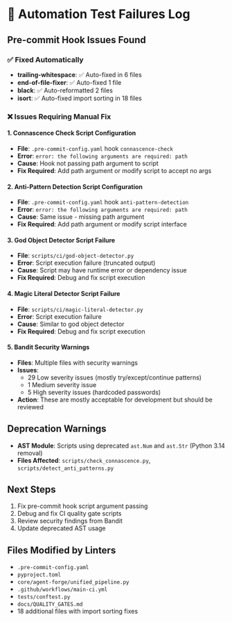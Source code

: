 # 🚨 Automation Test Failures Log

## Pre-commit Hook Issues Found

### ✅ **Fixed Automatically**
- **trailing-whitespace**: ✅ Auto-fixed in 6 files
- **end-of-file-fixer**: ✅ Auto-fixed 1 file  
- **black**: ✅ Auto-reformatted 2 files
- **isort**: ✅ Auto-fixed import sorting in 18 files

### ❌ **Issues Requiring Manual Fix**

#### 1. **Connascence Check Script Configuration**
- **File**: `.pre-commit-config.yaml` hook `connascence-check`
- **Error**: `error: the following arguments are required: path`
- **Cause**: Hook not passing path argument to script
- **Fix Required**: Add path argument or modify script to accept no args

#### 2. **Anti-Pattern Detection Script Configuration** 
- **File**: `.pre-commit-config.yaml` hook `anti-pattern-detection`
- **Error**: `error: the following arguments are required: path`
- **Cause**: Same issue - missing path argument
- **Fix Required**: Add path argument or modify script interface

#### 3. **God Object Detector Script Failure**
- **File**: `scripts/ci/god-object-detector.py`
- **Error**: Script execution failure (truncated output)
- **Cause**: Script may have runtime error or dependency issue
- **Fix Required**: Debug and fix script execution

#### 4. **Magic Literal Detector Script Failure**
- **File**: `scripts/ci/magic-literal-detector.py`  
- **Error**: Script execution failure
- **Cause**: Similar to god object detector
- **Fix Required**: Debug and fix script execution

#### 5. **Bandit Security Warnings**
- **Files**: Multiple files with security warnings
- **Issues**:
  - 29 Low severity issues (mostly try/except/continue patterns)
  - 1 Medium severity issue
  - 5 High severity issues (hardcoded passwords)
- **Action**: These are mostly acceptable for development but should be reviewed

## Deprecation Warnings
- **AST Module**: Scripts using deprecated `ast.Num` and `ast.Str` (Python 3.14 removal)
- **Files Affected**: `scripts/check_connascence.py`, `scripts/detect_anti_patterns.py`

## Next Steps
1. Fix pre-commit hook script argument passing
2. Debug and fix CI quality gate scripts
3. Review security findings from Bandit
4. Update deprecated AST usage

## Files Modified by Linters
- `.pre-commit-config.yaml`
- `pyproject.toml` 
- `core/agent-forge/unified_pipeline.py`
- `.github/workflows/main-ci.yml`
- `tests/conftest.py`
- `docs/QUALITY_GATES.md`
- 18 additional files with import sorting fixes